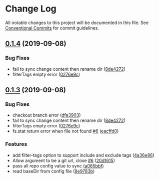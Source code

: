 # Change Log

All notable changes to this project will be documented in this file.
See [Conventional Commits](https://conventionalcommits.org) for commit guidelines.

## [0.1.4](https://github.com/twinh/gitsync/compare/@gitsync/sync@0.1.3...@gitsync/sync@0.1.4) (2019-09-08)


### Bug Fixes

* fail to sync change content then rename dir ([8de4272](https://github.com/twinh/gitsync/commit/8de4272))
* filterTags empty error ([0276e9c](https://github.com/twinh/gitsync/commit/0276e9c))





## [0.1.3](https://github.com/twinh/gitsync/compare/@gitsync/sync@0.1.3...@gitsync/sync@0.1.3) (2019-09-08)


### Bug Fixes

* checkout branch error ([dfa3903](https://github.com/twinh/gitsync/commit/dfa3903))
* fail to sync change content then rename dir ([8de4272](https://github.com/twinh/gitsync/commit/8de4272))
* filterTags empty error ([0276e9c](https://github.com/twinh/gitsync/commit/0276e9c))
* fs.stat return error when file not found [#6](https://github.com/twinh/gitsync/issues/6) ([eacffd0](https://github.com/twinh/gitsync/commit/eacffd0))


### Features

* add filter-tags option to support include and exclude tags ([4a36e86](https://github.com/twinh/gitsync/commit/4a36e86))
* Allow <target> argument to be a git url, close [#6](https://github.com/twinh/gitsync/issues/6) ([20d1615](https://github.com/twinh/gitsync/commit/20d1615))
* pass all repo config value to sync ([a065bbf](https://github.com/twinh/gitsync/commit/a065bbf))
* read baseDir from config file ([8e9783b](https://github.com/twinh/gitsync/commit/8e9783b))
